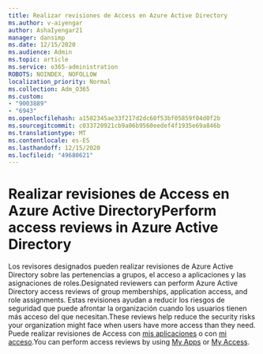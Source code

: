 ```yaml
---
title: Realizar revisiones de Access en Azure Active Directory
ms.author: v-aiyengar
author: AshaIyengar21
manager: dansimp
ms.date: 12/15/2020
ms.audience: Admin
ms.topic: article
ms.service: o365-administration
ROBOTS: NOINDEX, NOFOLLOW
localization_priority: Normal
ms.collection: Adm_O365
ms.custom:
- "9003889"
- "6943"
ms.openlocfilehash: a1582345ae33f217d2dc60f53bf05859f04d0f2b
ms.sourcegitcommit: c033720921cb9a06b9560eedef4f1935e69a846b
ms.translationtype: MT
ms.contentlocale: es-ES
ms.lasthandoff: 12/15/2020
ms.locfileid: "49680621"
---
```

# <a name="perform-access-reviews-in-azure-active-directory"></a><span data-ttu-id="da95a-102">Realizar revisiones de Access en Azure Active Directory</span><span class="sxs-lookup"><span data-stu-id="da95a-102">Perform access reviews in Azure Active Directory</span></span>

<span data-ttu-id="da95a-103">Los revisores designados pueden realizar revisiones de Azure Active Directory sobre las pertenencias a grupos, el acceso a aplicaciones y las asignaciones de roles.</span><span class="sxs-lookup"><span data-stu-id="da95a-103">Designated reviewers can perform Azure Active Directory access reviews of group memberships, application access, and role assignments.</span></span> <span data-ttu-id="da95a-104">Estas revisiones ayudan a reducir los riesgos de seguridad que puede afrontar la organización cuando los usuarios tienen más acceso del que necesitan.</span><span class="sxs-lookup"><span data-stu-id="da95a-104">These reviews help reduce the security risks your organization might face when users have more access than they need.</span></span> <span data-ttu-id="da95a-105">Puede realizar revisiones de Access con [mis aplicaciones](https://go.microsoft.com/fwlink/?linkid=2134605) o con [mi acceso](https://go.microsoft.com/fwlink/?linkid=2134505).</span><span class="sxs-lookup"><span data-stu-id="da95a-105">You can perform access reviews by using [My Apps](https://go.microsoft.com/fwlink/?linkid=2134605) or [My Access](https://go.microsoft.com/fwlink/?linkid=2134505).</span></span>